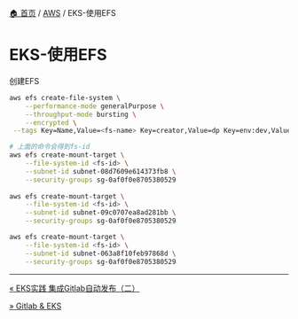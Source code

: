 [🏠 首页](../_index.md) / [AWS](_index.md) / EKS-使用EFS

# EKS-使用EFS

创建EFS

```bash
aws efs create-file-system \
    --performance-mode generalPurpose \
    --throughput-mode bursting \
    --encrypted \
 --tags Key=Name,Value=<fs-name> Key=creator,Value=dp Key=env:dev,Value=1 

# 上面的命令会得到fs-id
aws efs create-mount-target \
    --file-system-id <fs-id> \
    --subnet-id subnet-08d7609e614373fb8 \
    --security-groups sg-0af0f0e8705380529 
 
aws efs create-mount-target \
    --file-system-id <fs-id> \
    --subnet-id subnet-09c0707ea8ad281bb \
    --security-groups sg-0af0f0e8705380529

aws efs create-mount-target \
    --file-system-id <fs-id> \
    --subnet-id subnet-063a8f10feb97868d \
    --security-groups sg-0af0f0e8705380529
```

---
[« EKS实践 集成Gitlab自动发布（二）](eks-intergrate-gitlab-auto-release-02.md)

[» Gitlab & EKS](gitlab-eks.md)
